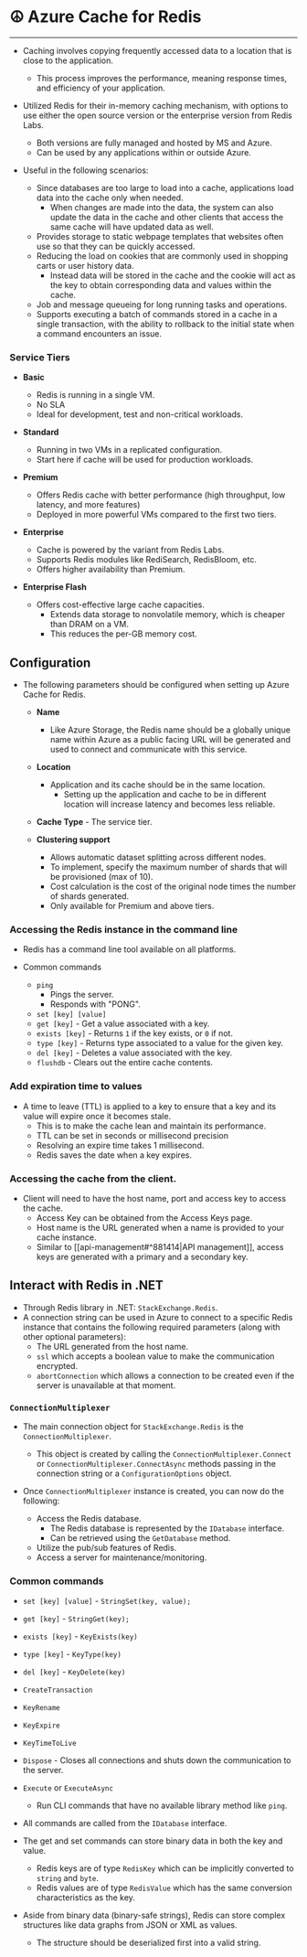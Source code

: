 # ☮️ Azure Cache for Redis
---

- Caching involves copying frequently accessed data to a location that is close to the application.
	- This process improves the performance, meaning response times, and efficiency of your application.

- Utilized Redis for their in-memory caching mechanism, with options to use either the open source version or the enterprise version from Redis Labs.
	- Both versions are fully managed and hosted by MS and Azure.
	- Can be used by any applications within or outside Azure.

- Useful in the following scenarios:
	- Since databases are too large to load into a cache, applications load data into the cache only when needed.
		- When changes are made into the data, the system can also update the data in the cache and other clients that access the same cache will have updated data as well.
	- Provides storage to static webpage templates that websites often use so that they can be quickly accessed.
	- Reducing the load on cookies that are commonly used in shopping carts or user history data.
		- Instead data will be stored in the cache and the cookie will act as the key to obtain corresponding data and values within the cache.
	- Job and message queueing for long running tasks and operations.
	- Supports executing a batch of commands stored in a cache in a single transaction, with the ability to rollback to the initial state when a command encounters an issue.

### Service Tiers

- **Basic**
	- Redis is running in a single VM.
	- No SLA
	- Ideal for development, test and non-critical workloads.

- **Standard** 
	- Running in two VMs in a replicated configuration.
	- Start here if cache will be used for production workloads.

- **Premium**
	- Offers Redis cache with better performance (high throughput, low latency, and more features)
	- Deployed in more powerful VMs compared to the first two tiers.

- **Enterprise**
	- Cache is powered by the variant from Redis Labs.
	- Supports Redis modules like RediSearch, RedisBloom, etc.
	- Offers higher availability than Premium.

- **Enterprise Flash**
	- Offers cost-effective large cache capacities.
		- Extends data storage to nonvolatile memory, which is cheaper than DRAM on a VM.
		- This reduces the per-GB memory cost.

## Configuration

- The following parameters should be configured when setting up Azure Cache for Redis.
	- **Name**
		- Like Azure Storage, the Redis name should be a globally unique name within Azure as a public facing URL will be generated and used to connect and communicate with this service.

	- **Location**
		- Application and its cache should be in the same location.
			- Setting up the application and cache to be in different location will increase latency and becomes less reliable.

	- **Cache Type** - The service tier.

	- **Clustering support**
		- Allows automatic dataset splitting across different nodes.
		- To implement, specify the maximum number of shards that will be provisioned (max of 10).
		- Cost calculation is the cost of the original node times the number of shards generated.
		- Only available for Premium and above tiers.

### Accessing the Redis instance in the command line

- Redis has a command line tool available on all platforms.

- Common commands
	- `ping`
		- Pings the server.
		- Responds with "PONG".
	- `set [key] [value]`
	- `get [key]` - Get a value associated with a key.
	- `exists [key]` - Returns `1` if the key exists, or `0` if not.
	- `type [key]` - Returns type associated to a value for the given key.
	- `del [key]` - Deletes a value associated with the key.
	- `flushdb` - Clears out the entire cache contents.

### Add expiration time to values

- A time to leave (TTL) is applied to a key to ensure that a key and its value will expire once it becomes stale.
	- This is to make the cache lean and maintain its performance.
	- TTL can be set in seconds or millisecond precision
	- Resolving an expire time takes 1 millisecond.
	- Redis saves the date when a key expires.

### Accessing the cache from the client.

- Client will need to have the host name, port and access key to access the cache.
	- Access Key can be obtained from the Access Keys page.
	- Host name is the URL generated when a name is provided to your cache instance.
	- Similar to [[api-management#^881414|API management]], access keys are generated with a primary and a secondary key.

## Interact with Redis in .NET

- Through Redis library in .NET: `StackExchange.Redis`.
- A connection string can be used in Azure to connect to a specific Redis instance that contains the following required parameters (along with other optional parameters):
	- The URL generated from the host name.
	- `ssl` which accepts a boolean value to make the communication encrypted.
	- `abortConnection` which allows a connection to be created even if the server is unavailable at that moment.

### `ConnectionMultiplexer`

- The main connection object for `StackExchange.Redis` is the `ConnectionMultiplexer`.
	- This object is created by calling the `ConnectionMultiplexer.Connect` or `ConnectionMultiplexer.ConnectAsync` methods passing in the connection string or a `ConfigurationOptions` object.

- Once `ConnectionMultiplexer` instance is created, you can now do the following:
	- Access the Redis database.
		- The Redis database is represented by the `IDatabase` interface.
		- Can be retrieved using the `GetDatabase` method.
	- Utilize the pub/sub features of Redis.
	- Access a server for maintenance/monitoring.

### Common commands

- `set [key] [value]` - `StringSet(key, value);`
- `get [key]` - `StringGet(key);`
- `exists [key]` - `KeyExists(key)`
- `type [key]` - `KeyType(key)`
- `del [key]` - `KeyDelete(key)`
- `CreateTransaction`
- `KeyRename`
- `KeyExpire`
- `KeyTimeToLive`
- `Dispose` - Closes all connections and shuts down the communication to the server.
- `Execute` or `ExecuteAsync` 
	- Run CLI commands that have no available library method like `ping`.

- All commands are called from the `IDatabase` interface.

- The get and set commands can store binary data in both the key and value.
	- Redis keys are of type `RedisKey` which can be implicitly converted to `string` and `byte`.
	- Redis values are of type `RedisValue` which has the same conversion characteristics as the key.

- Aside from binary data (binary-safe strings), Redis can store complex structures like data graphs from JSON or XML as values.
	- The structure should be deserialized first into a valid string.
